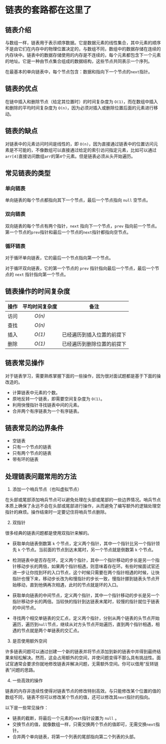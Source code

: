 # 链表的套路都在这里了

## 链表介绍

与数组一样，链表用于表示顺序数据。它是数据元素的线性集合，其中元素的顺序不是由它们在内存中的物理位置决定的，与数组不同，数组中的数据存储在连续的内存块中。链表中的数据存储使用的内存是不连续的，每个元素都包含下一个元素的地址。它是一种由节点集合组成的数据结构，这些节点共同表示一个序列。

在最基本的单向链表中，每个节点包含：数据和指向下一个节点的`next`指针。

## 链表的优点

在链中插入和删除节点（给定其位置时）的时间复杂度为 `O(1)`，而在数组中插入和删除的平均时间复杂度为 `O(n)`，因为必须对插入或删除位置后面的元素进行移动。

## 链表的缺点

对链表中的元素访问时间是线性的，即 `O(n)`，因为直接通过链表中的位置访问元素是不可能的，不像数组可以直接通过给定的索引访问指定元素，比如可以通过`arr[4]`直接访问数组`arr`的第`4`个元素。但是链表必须从头开始遍历。

## 常见链表的类型

### 单向链表

单向链表的每个节点都指向其下一个节点，最后一个节点指向 `null` 空节点。

### 双向链表

双向链表的每个节点有两个指针，`next` 指向下一个节点，`prev` 指向前一个节点。第一个节点的`prev`指针和最后一个节点的`next`指针都指向空节点。

### 循环链表

对于循环单向链表，它的最后一个节点指向第一个节点。

对于循环双向链表，它的第一个节点的 `prev` 指针指向最后一个节点，最后一个节点的 `next` 指针指向第一个节点。

## 链表操作的时间复杂度

| 操作 | 平均时间复杂度 | 备注 |
| :----: | :----: | :----: |
|访问|*O(n)*||
|查找|*O(n)*||
|插入|*O(1)*|已经遍历到插入位置的前提下|
|删除|*O(1)*|已经遍历到删除位置的前提下|


## 链表常见操作

对于链表学习，需要熟练掌握下面的一些操作，因为很对面试题都是基于下面的操改造的。

* 计算链表中元素的个数。
* 原地反转一个链表，即需要空间复杂度为 `O(1)`。
* 利用快慢指针寻找链表中间的元素。
* 合并两个有序链表为一个有序链表。

## 链表常见的边界条件

* 空链表
* 只有一个节点的链表
* 只有两个节点的链表
* 带有环的链表

## 处理链表问题常用的方法

1. 添加一个哨兵节点（也叫虚拟节点）

在头部或尾部添加哨兵节点可以避免处理在头部或尾部的一些边界情况。哨兵节点本质上确保了永远不会在头部或尾部进行操作，从而避免了编写额外的逻辑处理空指针的麻烦。操作结束时一定要记住将哨兵节点删除。


2. 双指针

很多经典的链表问题都是使用双指针来解的。

* 获取单向链表倒数第 `k` 个节点，定义两个指针，其中一个指针比另一个指针领先 `k` 个节点。当前面的节点到达末尾时，另一个节点就是倒数第 `k` 个节点。

* 检测链表中是否存在环，定义两个指针，其中一个指针移动的步长是另一个指针移动步长的两倍，如果两个指针相遇，则意味着存在环。有些时候面试官还进一步让你找到环的入口节点，这个时候只需要在两个指针相遇的时候，让快指针也慢下来，移动步长改为和慢指针的步长一致，慢指针挪到链表头节点开始移动，直到他俩再次相遇，此时的节点就是环的入口。

* 获取单向链表的中间节点，定义两个指针，其中一个指针移动的步长是另一个指针移动步长的两倍。当较快的指针到达链表末尾时，较慢的指针就位于链表的中间节点。

* 寻找两个相交单链表的交汇点，定义两个指针，分别从两个链表的头节点开始遍历，遍历到`null`节点，继续从对方头节点开始遍历，直到两个指针相遇，相遇的节点就是两个单链表的交汇点。

3. 是否使用额外空间

许多链表问题可以通过创建一个新的链表并将节点添加到新的链表中并得到最终结果来轻松解决。然而，这会占用额外的空间，并使问题变得不那么具有挑战性。面试官通常会要求你就地修改链表并解决问题，无需额外空间。你可以借用“反转链表”问题的思路。

4. 一些高效的操作

链表的内存非连续性使得对链表节点的修改特别高效。与只能修改某个位置的值的数组不同，链表不但可以修改某个节点的值，还可以修改其`next`指针的指向。

以下是一些常见操作：

* 链表的截断，将最后一个元素的`next`指针设置为 `null` 。
* 交换节点的值，就像数组一样，只需交换两个节点的值即可，无需交换`next`指针。 
* 合并两个单向链表，将第一个列表的尾部指向第二个列表的头部。







